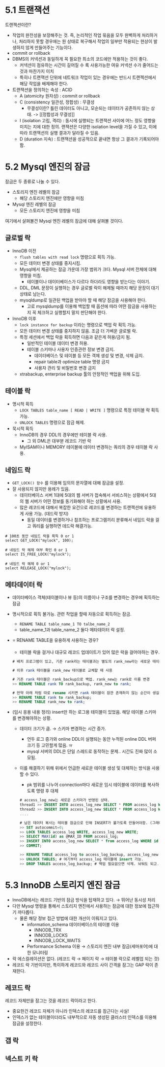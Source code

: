 # 5.1 트랜잭션

트랜잭션이란?

-   작업의 완전성을 보장해주는 것. 즉, 논리적인 작업 묶음을 모두 완벽하게 처리하거나, 처리하지 못할 경우에는 원 상태로 복구해서 작업의 일부만 적용되는 현상이 발생하지 않게 만들어주는 기능이다.
-   commit or rollback
-   DBMS의 커넥션과 동일하게 꼭 필요한 최소의 코드에만 적용하는 것이 좋다.
    -   커넥션이 점유하는 시간이 길어질 수 록 사용가능한 여유 커넥션 수가 줄어드는 것과 마찬가지 이치
    -   특히나 트랜잭션 단위에 네트워크 작업이 있는 경우에는 반드시 트랜젝션에서 해당 작업을 배제해야 한다.
-   트랜잭션을 정의하는 속성 : ACID
    -   A (atomicity 원자성) : commit or rollback
    -   C (consistency 일관성, 정합성) : 무결성
        -   무결성이란? 틀린 데이터도 아니고, 모순되는 데이터가 공존하지 않는 상태. -> [[정합성과 무결성]]
    -   I (isolation 고립, 격리) : 동시에 실행되는 트랜잭션 사이에 어느 정도 영향을 미치는 지에 대한 정의. 랜잭션은 다양한 isolation level을 가질 수 있고, 이에 따라 트랜잭션의 실행 결과가 달라질 수 있음.
    -   D (duration 지속) : 트랜잭션을 성공적으로 끝내면 항상 그 결과가 기록되어야 함.

# 5.2 Mysql 엔진의 잠금

잠금은 두 종류로 나눌 수 있다.

-   스토리지 엔진 레벨의 잠금
    -   해당 스토리지 엔진에만 영향을 미침
-   Mysql 엔진 레벨의 잠금
    -   모든 스토리지 엔진에 영향을 미침

여기에서 살펴볼건 Mysql 엔진 레벨의 잠금에 대해 살펴볼 것이다.

## 글로벌 락

-   InnoDB 이전
    -   `flush tables with read lock` 명령으로 획득 가능.
    -   모든 데이터 변경 상태를 중지시킴.
    -   Mysql에서 제공하는 잠금 가운데 가장 범위가 크다. Mysql 서버 전체에 대해 영향을 미침.
        -   테이블이나 데이터베이스가 다르다 하더라도 영향을 받는다는 이야기.
    -   DDL, DML 문장이 실행하는 경우 글로벌 락이 해제될 때까지 해당 문장이 대기 상태로 남는다.
    -   mysqldump로 일관된 백업을 받아야 할 때 해당 잠금을 사용해야 한다.
        -   고로 mysqldump를 이용해 백업할 때 옵션에 따라 어떤 잠금을 사용하는지 꼭 체크하고 실행할지 말지 판단해야 한다.
-   InnoDB 이후
    -   `lock instance for backup` 이라는 명령으로 백업 락 획득 가능.
    -   모든 데이터 변경 상태를 중지하지 않음. 조금 더 가벼운 글로벌 락.
    -   특정 세션에서 백업 락을 획득하면 다음과 같은게 허용/금지 됨.
        -   일반적인 테이블 데이터 변경 허용.
        -   테이블 스키마나 사용자 인증관련 정보 변경 금지.
            -   데이터베이스 및 테이블 등 모든 객체 생성 및 변경, 삭제 금지.
            -   repair table과 optimize table 명령 금지
            -   사용자 관리 및 비밀번호 변경 금지
    -   xtrabackup, enterprise backup 툴의 안정적인 백업을 위해 도입.

## 테이블 락

-   명시적 획득
    -   `LOCK TABLES table_name [ READ | WRITE ]` 명령으로 특정 테이블 락 획득 가능.
    -   `UNLOCK TABLES` 명령으로 잠금 해제.
-   묵시적 획득
    -   InnoDB의 경우 DDL의 경우에만 테이블 락 사용.
        -   그 외 DML은 대부분 레코드 기반 락
    -   MyISAM이나 MEMORY 테이블에 데이터 변경하는 쿼리의 경우 테이블 락 사용.

## 네임드 락

-   `GET_LOCK() 함수` 를 이용해 임의의 문자열에 대해 잠금을 설정.
-   잘 사용되지 않지만 용례가 있음.
    -   데이터베이스 서버 1대에 5대의 웹 서버가 접속해서 서비스하는 상황에서 5대의 웹 서버가 어떤 정보를 동기화해야 하는 상황에서 사용.
    -   많은 레코드에 대해서 복잡한 요건으로 레코드를 변경하는 트랜잭션에 유용하게 사용 가능. (데드락 방지)
        -   동일 데이터를 변경하거나 참조하는 프로그램끼리 분류해서 네임드 락을 걸고 쿼리를 실행하면 데드락 해결가능.

```
# 100초 동안 네임드 락을 획득 0 or 1
select GET_LOCK("mylock", 100);

# 네임드 락 해제 여부 확인 0 or 1
select IS_FREE_LOCK("mylock");

# 네임드 락 해제 0 or 1
select RELEASE_LOCK("mylock");
```


## 메타데이터 락

-   데이터베이스 객체(테이블이나 뷰 등)의 이름이나 구조를 변경하는 경우에 획득하는 잠금
    
-   명시적으로 획득 불가능. 관련 작업을 할때 자동으로 획득하는 잠금.
    
    -   `RENAME TABLE table_name_1 TO talbe_name_2`
    -   table_name_1과 table_name_2 둘다 메타데이터 락 설정.
-   ⭐ RENAME TABLE을 유용하게 사용하는 경우?
    
    -   테이블 락을 걸거나 대규모 레코드 업데이트가 있어 많은 락을 걸어야하는 경우.
    
    ```sql
    # 배치 프로그램이 있고, 기존 rank라는 테이블과는 별도의 rank_new라는 새로운 테이블에 데이터 생성
    
    # 이후 rank 테이블을 rank_new 테이블로 교체할 때 사용
    
    # 기존 rank 테이블은 rank_backup으로 백업. rank_new는 rank로 이름 변경
    >> RENAME TABLE rank TO rank_backup, rank_new to rank;
    
    # 만약 아래 처럼 따로 rename 시키면 rank 테이블이 잠깐 존재하지 않는 순간이 생길 수 있음.. 주의
    >> RENAME TABLE rank to rank_backup;
    >> RENAME TABLE rank_new to rank;
    ```
    
-   (임시 응용 내용 정리) insert만 하는 로그용 테이블이 있었음. 해당 테이블 스키마를 변경해야하는 상황.
    
    -   데이터 크기가 큼. → 스키마 변경하는 시간 증가.
        
        -   언두 로그 증가와 online DDL이 실행되는 동안 누적된 online DDL 버퍼 크기 등 고민할게 많음. ㅠ
        -   mysql 서버의 DDL은 단일 스레드로 동작하는 문제.. 시간도 진짜 많이 소모됨.
    -   이를 해결하기 위해 위에서 언급한 새로운 테이블 생성 및 대체하는 방식을 사용할 수 있다.
        
        -   pk 범위를 나누어 connection마다 새로운 임시 테이블에 데이터를 복사하도록 명령 후 대체
        
        ```sql
        # access_log_new는 새로운 스키마가 반영된 상태.
        thread1 >> INSERT INTO access_log_new SELECT * FROM access_log WHERE id >= 0 AND id < 1000;
        thread2 >> INSERT INTO access_log_new SELECT * FROM access_log WHERE id >= 1000 AND id < 2000;
        ....
        
        # 남은 데이터 복사는 테이블 잠금으로 인해 INSERT가 불가토록 만들어야함. (그래야 누락 데이터 없이 복사할 테니깐)
        >> SET autocommit=0;
        >> LOCK TABLES access_log WRITE, access_log_new WRITE;
        >> SELECT MAX(id) as @MAX_ID FROM access_log;
        >> INSERT INTO access_log_new SELECT * from access_log WHERE id > @MAX_ID;
        >> COMMIT;
        
        >> RENAME TABLE access_log to access_log_backup, access_log_new to access_log;
        >> UNLOCK TABLES; # 여기부터 access_log 테이블에 insert 가능.
        >> DROP TABLES access_log_backup; # 백업 필요없으면 삭제. 놔둬도 되고...
        ```
        

# 5.3 InnoDB 스토리지 엔진 잠금

-   InnoDB에서는 레코드 기반의 잠금 방식을 탑재하고 있다. → 뛰어난 동시성 처리
-   다만 Mysql 명령을 통해서 스토리지 엔진에서 사용하는 잠금에 대한 정보에 접근하기 까다롭다.
    -   물론 해당 정보 접근 방법에 대한 개선이 이뤄지고 있다.
        -   information_schema 데이터베이스의 테이블 이용
            -   INNODB_TRX
            -   INNODB_LOCKS
            -   INNODB_LOCK_WAITS
        -   Performance Schema 이용 → 스토리지 엔진 내부 잠금(세마포어)에 대한 모니터링
-   락 에스컬레이션은 없다. (레코드 락 → 페이지 락 → 테이블 락으로 레벨업 되는 것)
-   레코드 락 기반이지만, 특이하게 레코드와 레코드 사이 간격을 잠그는 GAP 락이 존재한다.

## 레코드 락

레코드 자체만을 잠그는 것을 레코드 락이라고 한다.

-   중요한건 레코드 자체가 아니라 인덱스의 레코드를 잠근다는 사실!
-   인덱스가 없는 테이블이더라도 내부적으로 자동 생성된 클러스터 인덱스를 이용해 잠금을 설정한다.

## 갭 락

## 넥스트 키 락